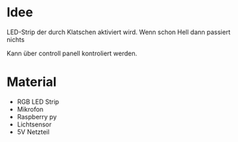 # Idee

LED-Strip der durch Klatschen aktiviert wird.
Wenn schon Hell dann passiert nichts

Kann über controll panell kontroliert werden.

# Material
- RGB LED Strip
- Mikrofon
- Raspberry py
- Lichtsensor
- 5V Netzteil


